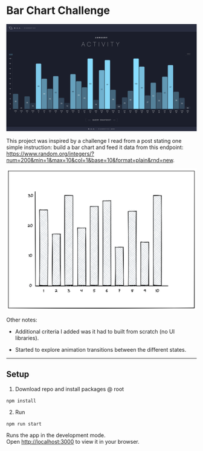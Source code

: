 # Bar Chart Challenge

![screenshot](./src/shared/images/screenshot.png)

This project was inspired by a challenge I read from a post stating one simple instruction: build a bar chart and feed it data from this endpoint: <https://www.random.org/integers/?num=200&min=1&max=10&col=1&base=10&format=plain&rnd=new>.

![example](./src/shared/images/example.png)

Other notes:

- Additional criteria I added was it had to built from scratch (no UI libraries).

- Started to explore animation transitions between the different states.

---

## Setup

1. Download repo and install packages @ root

```shell
npm install
```

2. Run

```shell
npm run start
```

Runs the app in the development mode.\
Open [http://localhost:3000](http://localhost:3000) to view it in your browser.
